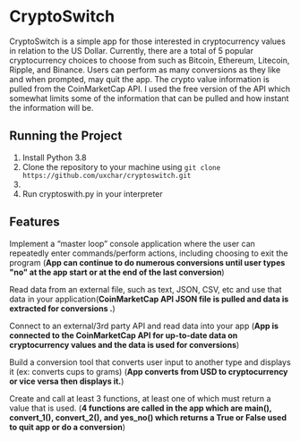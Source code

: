 # CryptoSwitch

CryptoSwitch is a simple app for those interested in cryptocurrency values in relation to the US Dollar. Currently, there are a total of 5 popular cryptocurrency choices to choose from such as Bitcoin, Ethereum, Litecoin, Ripple, and Binance. Users can perform as many conversions as they like and when prompted, may quit the app. The crypto value information is pulled from the CoinMarketCap API. I used the free version of the API which somewhat limits some of the information that can be pulled and how instant the information will be. 



## Running the Project

1. Install Python 3.8
2. Clone the repository to your machine using `git clone https://github.com/uxchar/cryptoswitch.git`
3. 
4. Run cryptoswith.py in your interpreter

## Features

Implement a “master loop” console application where the user can repeatedly enter commands/perform actions, including choosing to exit the program (**App can continue to do numerous conversions until user types "no" at the app start or at the end of the last conversion**)

Read data from an external file, such as text, JSON, CSV, etc and use that data in your application(**CoinMarketCap API JSON file is pulled and data is extracted for conversions .**)

Connect to an external/3rd party API and read data into your app (**App is connected to the CoinMarketCap API for up-to-date data on cryptocurrency values and the data is used for conversions**)

Build a conversion tool that converts user input to another type and displays it (ex: converts cups to grams) (**App converts from USD to cryptocurrency or vice versa then displays it.**)

Create and call at least 3 functions, at least one of which must return a value that is used. (**4 functions are called in the app which are main(), convert_1(), convert_2(), and yes_no() which returns a True or False used to quit app or do a conversion**)
